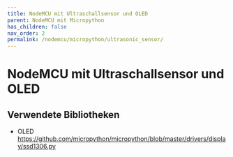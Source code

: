 ```yaml
---
title: NodeMCU mit Ultraschallsensor und OLED
parent: NodeMCU mit Micropython
has_children: false
nav_order: 2
permalink: /nodemcu/micropython/ultrasonic_sensor/
---
```


# NodeMCU mit Ultraschallsensor und OLED

## Verwendete Bibliotheken

- OLED https://github.com/micropython/micropython/blob/master/drivers/display/ssd1306.py
